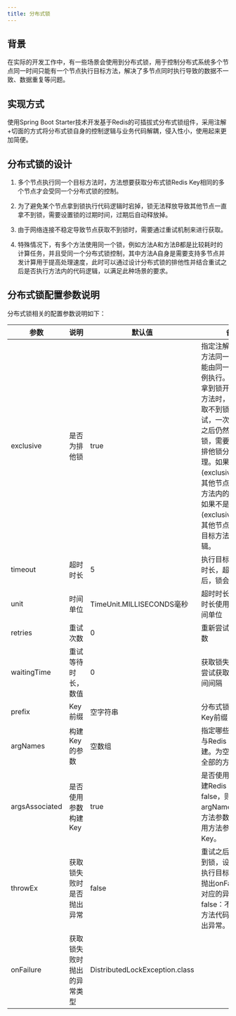 ```yaml
---
title: 分布式锁
---
```


## 背景

在实际的开发工作中，有一些场景会使用到分布式锁，用于控制分布式系统多个节点同一时间只能有一个节点执行目标方法，解决了多节点同时执行导致的数据不一致、数据重复等问题。

## 实现方式

使用Spring Boot Starter技术开发基于Redis的可插拔式分布式锁组件，采用注解+切面的方式将分布式锁自身的控制逻辑与业务代码解耦，侵入性小，使用起来更加简便。

## 分布式锁的设计

1. 多个节点执行同一个目标方法时，方法想要获取分布式锁Redis Key相同的多个节点才会受同一个分布式锁的控制。

2. 为了避免某个节点拿到锁执行代码逻辑时宕掉，锁无法释放导致其他节点一直拿不到锁，需要设置锁的过期时间，过期后自动释放掉。

3. 由于网络连接不稳定导致节点获取不到锁时，需要通过重试机制来进行获取。

4. 特殊情况下，有多个方法使用同一个锁，例如方法A和方法B都是比较耗时的计算任务，并且受同一个分布式锁控制，其中方法A自身是需要支持多节点并发计算用于提高处理速度，此时可以通过设计分布式锁的排他性并结合重试之后是否执行方法内的代码逻辑，以满足此种场景的要求。

## 分布式锁配置参数说明

分布式锁相关的配置参数说明如下：

|参数|说明|默认值|备注|
|---|---|---|---|
|exclusive|是否为排他锁|true|指定注解修饰的目标方法同一时间是否只能由同一个节点或实例执行。当一个节点拿到锁开始执行目标方法时，其他节点获取不到锁则等待重试，一次或多次重试之后仍然获取不到锁，需要根据是否为排他锁分别进行处理。如果是排他锁(exclusive=true)，其他节点不执行目标方法内的代码逻辑；如果不是排他锁(exclusive=false)，其他节点则直接执行目标方法的代码逻辑。|
|timeout|超时时长|5|执行目标方法的超时时长，超过该时长后，锁会被释放掉。|
|unit|时间单位|TimeUnit.MILLISECONDS毫秒|超时时长和重试等待时长使用的都是该时间单位|
|retries|重试次数|0|重新尝试获取锁的次数|
|waitingTime|重试等待时长，数值|0|获取锁失败到下一次尝试获取锁之间的时间间隔|
|prefix|Key前缀|空字符串|分布式锁的Redis Key前缀|
|argNames|构建Key的参数|空数组|指定哪些方法参数参与Redis Key的构建。为空时默认使用全部的方法参数。|
|argsAssociated|是否使用参数构建Key|true|是否使用方法参数构建Redis Key。设为false，则无论argNames中有哪些方法参数，都不会使用方法参数构建Key。|
|throwEx|获取锁失败时是否抛出异常|false|重试之后仍然获取不到锁，设为true：不执行目标方法代码并抛出onFailure参数对应的异常，设为false：不执行目标方法代码逻辑且不抛出异常。|
|onFailure|获取锁失败时抛出的异常类型|DistributedLockException.class||